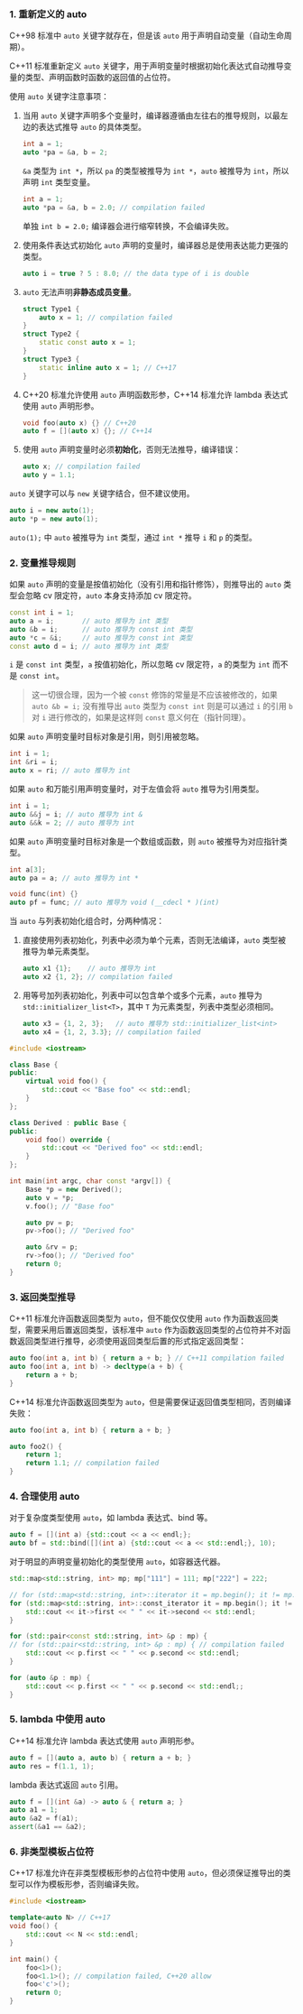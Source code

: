 ### 1. 重新定义的 auto

C++98 标准中 `auto` 关键字就存在，但是该 `auto` 用于声明自动变量（自动生命周期）。

C++11 标准重新定义 `auto` 关键字，用于声明变量时根据初始化表达式自动推导变量的类型、声明函数时函数的返回值的占位符。

使用 `auto` 关键字注意事项：

1. 当用 `auto` 关键字声明多个变量时，编译器遵循由左往右的推导规则，以最左边的表达式推导 `auto` 的具体类型。

   ```cpp
   int a = 1;
   auto *pa = &a, b = 2;
   ```

   `&a` 类型为 `int *`，所以 `pa` 的类型被推导为 `int *`，`auto` 被推导为 `int`，所以声明 `int` 类型变量。

   ```cpp
   int a = 1;
   auto *pa = &a, b = 2.0; // compilation failed
   ```

   单独 `int b = 2.0;` 编译器会进行缩窄转换，不会编译失败。

2. 使用条件表达式初始化 `auto` 声明的变量时，编译器总是使用表达能力更强的类型。

   ```cpp
   auto i = true ? 5 : 8.0; // the data type of i is double
   ```

3. `auto` 无法声明**非静态成员变量**。

   ```cpp
   struct Type1 {
       auto x = 1; // compilation failed
   }
   struct Type2 {
       static const auto x = 1;
   }
   struct Type3 {
       static inline auto x = 1; // C++17
   }
   ```

4. C++20 标准允许使用 `auto` 声明函数形参，C++14 标准允许 lambda 表达式使用 `auto` 声明形参。

   ```cpp
   void foo(auto x) {} // C++20
   auto f = [](auto x) {}; // C++14
   ```
   
5. 使用 `auto` 声明变量时必须**初始化**，否则无法推导，编译错误：

   ```cpp
   auto x; // compilation failed
   auto y = 1.1;
   ```

`auto` 关键字可以与 `new` 关键字结合，但不建议使用。

```cpp
auto i = new auto(1);
auto *p = new auto(1);
```

`auto(1);` 中 `auto` 被推导为 `int` 类型，通过 `int *` 推导 `i` 和 `p` 的类型。

### 2. 变量推导规则

如果 `auto` 声明的变量是按值初始化（没有引用和指针修饰），则推导出的 `auto` 类型会忽略 cv 限定符，`auto` 本身支持添加 cv 限定符。

```cpp
const int i = 1;
auto a = i;       // auto 推导为 int 类型
auto &b = i;      // auto 推导为 const int 类型
auto *c = &i;     // auto 推导为 const int 类型
const auto d = i; // auto 推导为 int 类型
```

`i` 是 `const int` 类型，`a` 按值初始化，所以忽略 cv 限定符，`a` 的类型为 `int` 而不是 `const int`。

> 这一切很合理，因为一个被 `const` 修饰的常量是不应该被修改的，如果 `auto &b = i;` 没有推导出 `auto` 类型为 `const int` 则是可以通过 `i` 的引用 `b` 对 `i` 进行修改的，如果是这样则 `const` 意义何在（指针同理）。

如果 `auto` 声明变量时目标对象是引用，则引用被忽略。

```cpp
int i = 1;
int &ri = i;
auto x = ri; // auto 推导为 int
```

如果 `auto` 和万能引用声明变量时，对于左值会将 `auto` 推导为引用类型。

```cpp
int i = 1;
auto &&j = i; // auto 推导为 int &
auto &&k = 2; // auto 推导为 int
```

如果 `auto` 声明变量时目标对象是一个数组或函数，则 `auto` 被推导为对应指针类型。

```cpp
int a[3];
auto pa = a; // auto 推导为 int *

void func(int) {}
auto pf = func; // auto 推导为 void (__cdecl * )(int)
```

当 `auto` 与列表初始化组合时，分两种情况：

1. 直接使用列表初始化，列表中必须为单个元素，否则无法编译，`auto` 类型被推导为单元素类型。

   ```cpp
   auto x1 {1};    // auto 推导为 int
   auto x2 {1, 2}; // compilation failed
   ```

2. 用等号加列表初始化，列表中可以包含单个或多个元素，`auto` 推导为 `std::initializer_list<T>`，其中 `T` 为元素类型，列表中类型必须相同。

   ```cpp
   auto x3 = {1, 2, 3};   // auto 推导为 std::initializer_list<int>
   auto x4 = {1, 2, 3.3}; // compilation failed
   ```

```cpp
#include <iostream>

class Base {
public:
    virtual void foo() {
        std::cout << "Base foo" << std::endl;
    }
};

class Derived : public Base {
public:
    void foo() override {
        std::cout << "Derived foo" << std::endl;
    }
};

int main(int argc, char const *argv[]) {
    Base *p = new Derived();
    auto v = *p;
    v.foo(); // "Base foo"

    auto pv = p;
    pv->foo(); // "Derived foo"

    auto &rv = p;
    rv->foo(); // "Derived foo"
    return 0;
}
```



### 3. 返回类型推导

C++11 标准允许函数返回类型为 `auto`，但不能仅仅使用 `auto` 作为函数返回类型，需要采用后置返回类型，该标准中 `auto` 作为函数返回类型的占位符并不对函数返回类型进行推导，必须使用返回类型后置的形式指定返回类型：

```cpp
auto foo(int a, int b) { return a + b; } // C++11 compilation failed
auto foo(int a, int b) -> decltype(a + b) {
    return a + b;
}
```

C++14 标准允许函数返回类型为 `auto`，但是需要保证返回值类型相同，否则编译失败：

```cpp
auto foo(int a, int b) { return a + b; }

auto foo2() {
    return 1;
    return 1.1; // compilation failed
}
```

### 4. 合理使用 auto

对于复杂度类型使用 `auto`，如 lambda 表达式、bind 等。

```cpp
auto f = [](int a) {std::cout << a << endl;};
auto bf = std::bind([](int a) {std::cout << a << std::endl;}, 10);
```

对于明显的声明变量初始化的类型使用 `auto`，如容器迭代器。

```cpp
std::map<std::string, int> mp; mp["111"] = 111; mp["222"] = 222;

// for (std::map<std::string, int>::iterator it = mp.begin(); it != mp.end(); ++it) {
for (std::map<std::string, int>::const_iterator it = mp.begin(); it != mp.end(); ++it) {
    std::cout << it->first << " " << it->second << std::endl;
}

for (std::pair<const std::string, int> &p : mp) {
// for (std::pair<std::string, int> &p : mp) { // compilation failed
    std::cout << p.first << " " << p.second << std::endl;
}

for (auto &p : mp) {
    std::cout << p.first << " " << p.second << std::endl;;
}
```

### 5. lambda 中使用 auto

C++14 标准允许 lambda 表达式使用 `auto` 声明形参。

```cpp
auto f = [](auto a, auto b) { return a + b; }
auto res = f(1.1, 1);
```

lambda 表达式返回 `auto` 引用。

```cpp
auto f = [](int &a) -> auto & { return a; }
auto a1 = 1;
auto &a2 = f(a1);
assert(&a1 == &a2);
```



### 6. 非类型模板占位符

C++17 标准允许在非类型模板形参的占位符中使用 `auto`，但必须保证推导出的类型可以作为模板形参，否则编译失败。

```cpp
#include <iostream>

template<auto N> // C++17
void foo() {
    std::cout << N << std::endl;
}

int main() {
    foo<1>();
    foo<1.1>(); // compilation failed, C++20 allow
    foo<'c'>();
    return 0;
}
```


